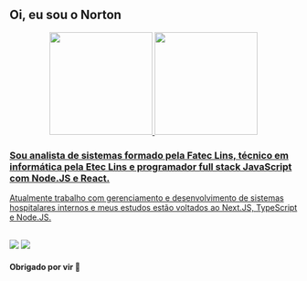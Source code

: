 ## Oi, eu sou o Norton 

<div align="center">
  <a href="https://github.com/norton794">
  <img height="180em" src="https://github-readme-stats.vercel.app/api?username=norton794&show_icons=false&theme=dark&include_all_commits=true&count_private=true"/>
  <img height="180em" src="https://github-readme-stats.vercel.app/api/top-langs/?username=norton794&layout=compact&langs_count=7&theme=dark"/>
</div>

  <!---
  <div style="display: inline_block"><br>
    <img align="center" alt="HTML" height="30" width="40" src="https://raw.githubusercontent.com/devicons/devicon/master/icons/html5/html5-original.svg">
    <img align="center" alt="CSS" height="30" width="40" src="https://raw.githubusercontent.com/devicons/devicon/master/icons/css3/css3-original.svg">
  <img align="center" alt="Js" height="30" width="40" src="https://raw.githubusercontent.com/devicons/devicon/master/icons/javascript/javascript-plain.svg">
    <img align="center" alt="JQuery" height="30" width="40" src="https://cdn.jsdelivr.net/gh/devicons/devicon/icons/jquery/jquery-plain-wordmark.svg" />
    <img align="center" alt="React" height="30" width="40" src="https://raw.githubusercontent.com/devicons/devicon/master/icons/react/react-original.svg">
    <img align="center" alt="MySql" height="30" width="40"  src="https://cdn.jsdelivr.net/gh/devicons/devicon/icons/mysql/mysql-plain-wordmark.svg" />
  <img align="center" alt="Node.js" height="30" width="40"  src="https://cdn.jsdelivr.net/gh/devicons/devicon/icons/nodejs/nodejs-original.svg" />
<img align="center" alt="GIT" height="30" width="40"  src="https://cdn.jsdelivr.net/gh/devicons/devicon/icons/git/git-original.svg" />
<img align="center" alt="PHP" height="30" width="40"  src="https://cdn.jsdelivr.net/gh/devicons/devicon/icons/php/php-plain.svg" />
</div>
-->

### Sou analista de sistemas formado pela Fatec Lins, técnico em informática pela Etec Lins e programador full stack JavaScript com Node.JS e React.  
  Atualmente trabalho com gerenciamento e desenvolvimento de sistemas hospitalares internos e meus estudos estão voltados ao Next.JS, TypeScript e Node.JS.

 
  <br/>
  <div style="display: inline_block">
    <a href="mailto:nortonsantos79@gmail.com" target="_blank"><img src="https://img.shields.io/badge/-Gmail-%23BB001B?style=for-the-badge&logo=gmail&logoColor=white" target="_blank"></a>
   <a href="https://www.linkedin.com/in/norton794/" target="_blank"><img src="https://img.shields.io/badge/-LinkedIn-%230077B5?style=for-the-badge&logo=linkedin&logoColor=white" target="_blank"></a>  
    </div>
  
#### Obrigado por vir 👋

